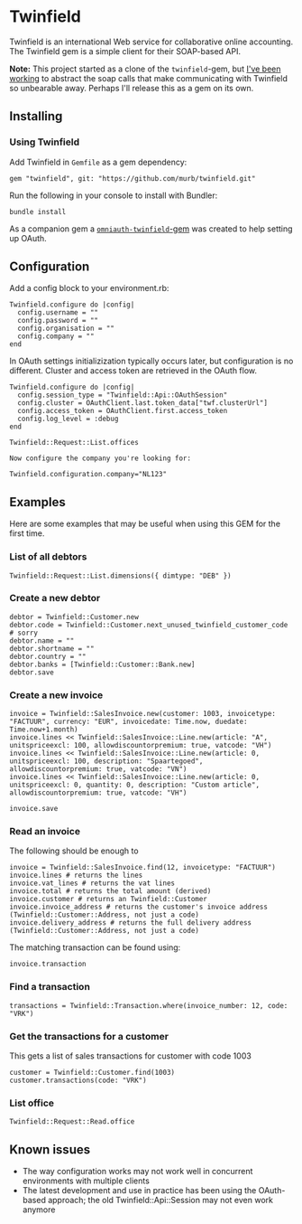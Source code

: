 # Twinfield

Twinfield is an international Web service for collaborative online accounting. The Twinfield gem is a simple client for their SOAP-based API.

**Note:** This project started as a clone of the `twinfield`-gem, but [I've been working](CHANGELOG.md) to abstract the soap calls that make communicating with Twinfield so unbearable away. Perhaps I'll release this as a gem on its own.

## Installing

### Using Twinfield

Add Twinfield in `Gemfile` as a gem dependency:

    gem "twinfield", git: "https://github.com/murb/twinfield.git"

Run the following in your console to install with Bundler:

    bundle install

As a companion gem a [`omniauth-twinfield`-gem](https://github.com/murb/omniauth-twinfield) was created to help setting up OAuth.

## Configuration

Add a config block to your environment.rb:

    Twinfield.configure do |config|
      config.username = ""
      config.password = ""
      config.organisation = ""
      config.company = ""
    end

In OAuth settings initializization typically occurs later, but configuration is no different. Cluster and access token are retrieved in the OAuth flow.

    Twinfield.configure do |config|
      config.session_type = "Twinfield::Api::OAuthSession"
      config.cluster = OAuthClient.last.token_data["twf.clusterUrl"]
      config.access_token = OAuthClient.first.access_token
      config.log_level = :debug
    end

    Twinfield::Request::List.offices

    Now configure the company you're looking for:

    Twinfield.configuration.company="NL123"

## Examples

Here are some examples that may be useful when using this GEM for the first time.

### List of all debtors

    Twinfield::Request::List.dimensions({ dimtype: "DEB" })

### Create a new debtor

    debtor = Twinfield::Customer.new
    debtor.code = Twinfield::Customer.next_unused_twinfield_customer_code # sorry
    debtor.name = ""
    debtor.shortname = ""
    debtor.country = ""
    debtor.banks = [Twinfield::Customer::Bank.new]
    debtor.save

### Create a new invoice

    invoice = Twinfield::SalesInvoice.new(customer: 1003, invoicetype: "FACTUUR", currency: "EUR", invoicedate: Time.now, duedate: Time.now+1.month)
    invoice.lines << Twinfield::SalesInvoice::Line.new(article: "A", unitspriceexcl: 100, allowdiscountorpremium: true, vatcode: "VH")
    invoice.lines << Twinfield::SalesInvoice::Line.new(article: 0, unitspriceexcl: 100, description: "Spaartegoed", allowdiscountorpremium: true, vatcode: "VN")
    invoice.lines << Twinfield::SalesInvoice::Line.new(article: 0, unitspriceexcl: 0, quantity: 0, description: "Custom article", allowdiscountorpremium: true, vatcode: "VH")

    invoice.save

### Read an invoice

The following should be enough to

    invoice = Twinfield::SalesInvoice.find(12, invoicetype: "FACTUUR")
    invoice.lines # returns the lines
    invoice.vat_lines # returns the vat lines
    invoice.total # returns the total amount (derived)
    invoice.customer # returns an Twinfield::Customer
    invoice.invoice_address # returns the customer's invoice address (Twinfield::Customer::Address, not just a code)
    invoice.delivery_address # returns the full delivery address (Twinfield::Customer::Address, not just a code)

The matching transaction can be found using:

    invoice.transaction

### Find a transaction

    transactions = Twinfield::Transaction.where(invoice_number: 12, code: "VRK")

### Get the transactions for a customer

This gets a list of sales transactions for customer with code 1003

    customer = Twinfield::Customer.find(1003)
    customer.transactions(code: "VRK")

### List office

    Twinfield::Request::Read.office

## Known issues

* The way configuration works may not work well in concurrent environments with multiple clients
* The latest development and use in practice has been using the OAuth-based approach; the old Twinfield::Api::Session may not even work anymore
